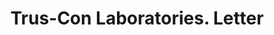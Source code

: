 ---
doi: 10.7916/D8F209RB
date_other: '1913'
date_other_textual: '1913'
form: correspondence
genre:
- Letters (correspondence)
name:
- Trus-Con Laboratories
object_in_context_url: https://biggert.cul.columbia.edu/items/view/ave_biggert_00622
subject_hierarchical_geographic:
- Detroit, Michigan, United States
subject_name:
- Trus-Con Laboratories
title: Trus-Con Laboratories. Letter
sort_title: Trus-Con Laboratories. Letter
call_number: ave_biggert_00622
coordinates:
- 42.331388888888895,-83.04583333333333
pid: ave_biggert_00622
identifiers: ave_biggert_00622
thumbnail: https://derivativo-1.library.columbia.edu/iiif/2/ldpd:343704/full/!256,256/0/native.jpg
permalink: "/items/ave_biggert_00622/"
layout: iiif-image-page
---